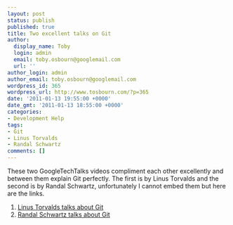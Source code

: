 ```yaml
---
layout: post
status: publish
published: true
title: Two excellent talks on Git
author:
  display_name: Toby
  login: admin
  email: toby.osbourn@googlemail.com
  url: ''
author_login: admin
author_email: toby.osbourn@googlemail.com
wordpress_id: 365
wordpress_url: http://www.tosbourn.com/?p=365
date: '2011-01-13 19:55:00 +0000'
date_gmt: '2011-01-13 18:55:00 +0000'
categories:
- Development Help
tags:
- Git
- Linus Torvalds
- Randal Schwartz
comments: []
---
```

<p>These two GoogleTechTalks videos compliment each other excellently and between them explain Git perfectly.  The first is by Linus Torvalds and the second is by Randal Schwartz, unfortunately I cannot embed them but here are the links.</p>
<ol>
<li><a href="http://www.youtube.com/watch?v=4XpnKHJAok8" target="_blank">Linus Torvalds talks about Git</a></li>
<li><a href="http://www.youtube.com/watch?v=8dhZ9BXQgc4" target="_blank">Randal Schwartz talks about Git</a></li>
</ol>

